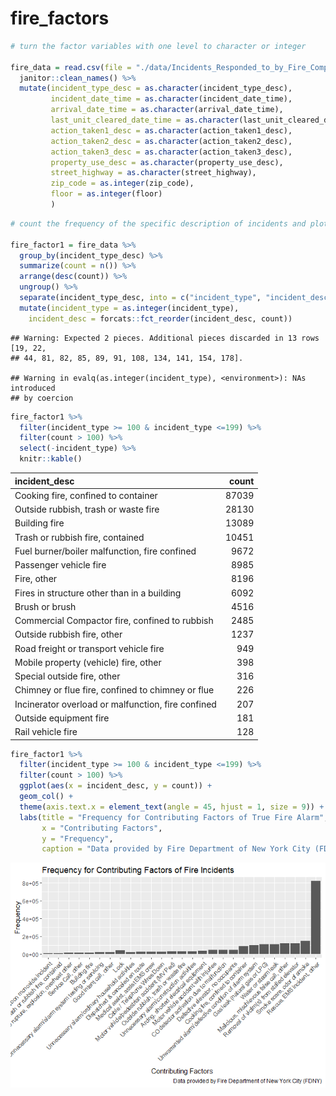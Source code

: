 fire\_factors
================

``` r
# turn the factor variables with one level to character or integer

fire_data = read.csv(file = "./data/Incidents_Responded_to_by_Fire_Companies.csv") %>%
  janitor::clean_names() %>%
  mutate(incident_type_desc = as.character(incident_type_desc),
         incident_date_time = as.character(incident_date_time),
         arrival_date_time = as.character(arrival_date_time),
         last_unit_cleared_date_time = as.character(last_unit_cleared_date_time),
         action_taken1_desc = as.character(action_taken1_desc),
         action_taken2_desc = as.character(action_taken2_desc),
         action_taken3_desc = as.character(action_taken3_desc),
         property_use_desc = as.character(property_use_desc),
         street_highway = as.character(street_highway),
         zip_code = as.integer(zip_code),
         floor = as.integer(floor)
         )
```

``` r
# count the frequency of the specific description of incidents and plot with order

fire_factor1 = fire_data %>%
  group_by(incident_type_desc) %>%
  summarize(count = n()) %>%
  arrange(desc(count)) %>%
  ungroup() %>% 
  separate(incident_type_desc, into = c("incident_type", "incident_desc"), sep = "-") %>% 
  mutate(incident_type = as.integer(incident_type),
    incident_desc = forcats::fct_reorder(incident_desc, count))
```

    ## Warning: Expected 2 pieces. Additional pieces discarded in 13 rows [19, 22,
    ## 44, 81, 82, 85, 89, 91, 108, 134, 141, 154, 178].

    ## Warning in evalq(as.integer(incident_type), <environment>): NAs introduced
    ## by coercion

``` r
fire_factor1 %>%
  filter(incident_type >= 100 & incident_type <=199) %>% 
  filter(count > 100) %>%
  select(-incident_type) %>% 
  knitr::kable()
```

| incident\_desc                                     |  count|
|:---------------------------------------------------|------:|
| Cooking fire, confined to container                |  87039|
| Outside rubbish, trash or waste fire               |  28130|
| Building fire                                      |  13089|
| Trash or rubbish fire, contained                   |  10451|
| Fuel burner/boiler malfunction, fire confined      |   9672|
| Passenger vehicle fire                             |   8985|
| Fire, other                                        |   8196|
| Fires in structure other than in a building        |   6092|
| Brush or brush                                     |   4516|
| Commercial Compactor fire, confined to rubbish     |   2485|
| Outside rubbish fire, other                        |   1237|
| Road freight or transport vehicle fire             |    949|
| Mobile property (vehicle) fire, other              |    398|
| Special outside fire, other                        |    316|
| Chimney or flue fire, confined to chimney or flue  |    226|
| Incinerator overload or malfunction, fire confined |    207|
| Outside equipment fire                             |    181|
| Rail vehicle fire                                  |    128|

``` r
fire_factor1 %>%
  filter(incident_type >= 100 & incident_type <=199) %>% 
  filter(count > 100) %>% 
  ggplot(aes(x = incident_desc, y = count)) +
  geom_col() +
  theme(axis.text.x = element_text(angle = 45, hjust = 1, size = 9)) +
  labs(title = "Frequency for Contributing Factors of True Fire Alarm",
       x = "Contributing Factors",
       y = "Frequency",
       caption = "Data provided by Fire Department of New York City (FDNY)")
```

![](fire_factors_files/figure-markdown_github/count_by_incident_type-1.png)
